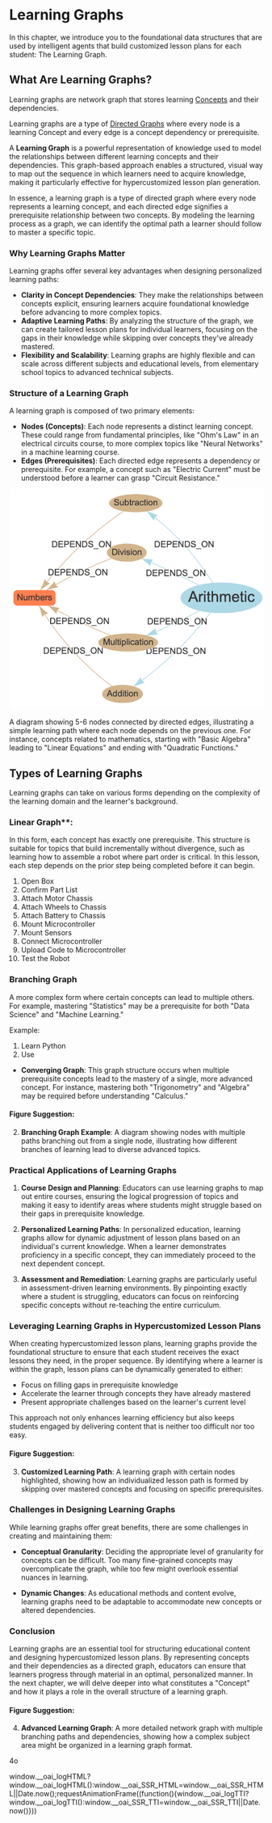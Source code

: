 # Learning Graphs

In this chapter, we introduce you to the foundational data structures that are used
by intelligent agents that build customized lesson plans for each student: The Learning Graph.

## What Are Learning Graphs?



Learning graphs are network graph that stores learning [Concepts](../glossary.md#concept) and their dependencies.

Learning graphs are a type of [Directed Graphs](../glossary.md#directed-graph) where every node is a learning Concept
and every edge is a concept dependency or prerequisite.

A **Learning Graph** is a powerful representation of knowledge used to model the relationships between different learning concepts and their dependencies. This graph-based approach enables a structured, visual way to map out the sequence in which learners need to acquire knowledge, making it particularly effective for hypercustomized lesson plan generation.

In essence, a learning graph is a type of directed graph where every node represents a learning concept, and each directed edge signifies a prerequisite relationship between two concepts. By modeling the learning process as a graph, we can identify the optimal path a learner should follow to master a specific topic.

### Why Learning Graphs Matter

Learning graphs offer several key advantages when designing personalized learning paths:

-   **Clarity in Concept Dependencies**: They make the relationships between concepts explicit, ensuring learners acquire foundational knowledge before advancing to more complex topics.
-   **Adaptive Learning Paths**: By analyzing the structure of the graph, we can create tailored lesson plans for individual learners, focusing on the gaps in their knowledge while skipping over concepts they've already mastered.
-   **Flexibility and Scalability**: Learning graphs are highly flexible and can scale across different subjects and educational levels, from elementary school topics to advanced technical subjects.

### Structure of a Learning Graph

A learning graph is composed of two primary elements:

-   **Nodes (Concepts)**: Each node represents a distinct learning concept. These could range from fundamental principles, like "Ohm's Law" in an electrical circuits course, to more complex topics like "Neural Networks" in a machine learning course.
-   **Edges (Prerequisites)**: Each directed edge represents a dependency or prerequisite. For example, a concept such as "Electric Current" must be understood before a learner can grasp "Circuit Resistance."

![](../img/arithmetic-dep-graph.png)
<caption>
A diagram showing 5-6 nodes connected by directed edges, illustrating a simple learning path where each node depends on the previous one. For instance, concepts related to mathematics, starting with "Basic Algebra" leading to "Linear Equations" and ending with "Quadratic Functions."
</caption>

## Types of Learning Graphs

Learning graphs can take on various forms depending on the complexity of the learning domain and the learner's background.

### Linear Graph**:

In this form, each concept has exactly one prerequisite. This structure is suitable for topics that build incrementally without divergence, such as learning how to assemble a robot where part order is critical.
In this lesson, each step depends on the prior step being completed before it can begin.

1. Open Box
2. Confirm Part List
3. Attach Motor Chassis
4. Attach Wheels to Chassis
5. Attach Battery to Chassis
6. Mount Microcontroller
7. Mount Sensors
8. Connect Microcontroller
9. Upload Code to Microcontroller
10. Test the Robot

### Branching Graph

A more complex form where certain concepts can lead to multiple others. For example, mastering "Statistics" may be a prerequisite for both "Data Science" and "Machine Learning."

Example:

1. Learn Python
2. Use 

-   **Converging Graph**: This graph structure occurs when multiple prerequisite concepts lead to the mastery of a single, more advanced concept. For instance, mastering both "Trigonometry" and "Algebra" may be required before understanding "Calculus."

#### Figure Suggestion:

2.  **Branching Graph Example**: A diagram showing nodes with multiple paths branching out from a single node, illustrating how different branches of learning lead to diverse advanced topics.

### Practical Applications of Learning Graphs

1.  **Course Design and Planning**: Educators can use learning graphs to map out entire courses, ensuring the logical progression of topics and making it easy to identify areas where students might struggle based on their gaps in prerequisite knowledge.

2.  **Personalized Learning Paths**: In personalized education, learning graphs allow for dynamic adjustment of lesson plans based on an individual's current knowledge. When a learner demonstrates proficiency in a specific concept, they can immediately proceed to the next dependent concept.

3.  **Assessment and Remediation**: Learning graphs are particularly useful in assessment-driven learning environments. By pinpointing exactly where a student is struggling, educators can focus on reinforcing specific concepts without re-teaching the entire curriculum.

### Leveraging Learning Graphs in Hypercustomized Lesson Plans

When creating hypercustomized lesson plans, learning graphs provide the foundational structure to ensure that each student receives the exact lessons they need, in the proper sequence. By identifying where a learner is within the graph, lesson plans can be dynamically generated to either:

-   Focus on filling gaps in prerequisite knowledge
-   Accelerate the learner through concepts they have already mastered
-   Present appropriate challenges based on the learner's current level

This approach not only enhances learning efficiency but also keeps students engaged by delivering content that is neither too difficult nor too easy.

#### Figure Suggestion:

3.  **Customized Learning Path**: A learning graph with certain nodes highlighted, showing how an individualized lesson path is formed by skipping over mastered concepts and focusing on specific prerequisites.

### Challenges in Designing Learning Graphs

While learning graphs offer great benefits, there are some challenges in creating and maintaining them:

-   **Conceptual Granularity**: Deciding the appropriate level of granularity for concepts can be difficult. Too many fine-grained concepts may overcomplicate the graph, while too few might overlook essential nuances in learning.

-   **Dynamic Changes**: As educational methods and content evolve, learning graphs need to be adaptable to accommodate new concepts or altered dependencies.

### Conclusion

Learning graphs are an essential tool for structuring educational content and designing hypercustomized lesson plans. By representing concepts and their dependencies as a directed graph, educators can ensure that learners progress through material in an optimal, personalized manner. In the next chapter, we will delve deeper into what constitutes a "Concept" and how it plays a role in the overall structure of a learning graph.

#### Figure Suggestion:

4.  **Advanced Learning Graph**: A more detailed network graph with multiple branching paths and dependencies, showing how a complex subject area might be organized in a learning graph format.

4o

window.\_\_oai\_logHTML?window.\_\_oai\_logHTML():window.\_\_oai\_SSR\_HTML=window.\_\_oai\_SSR\_HTML||Date.now();requestAnimationFrame((function(){window.\_\_oai\_logTTI?window.\_\_oai\_logTTI():window.\_\_oai\_SSR\_TTI=window.\_\_oai\_SSR\_TTI||Date.now()}))